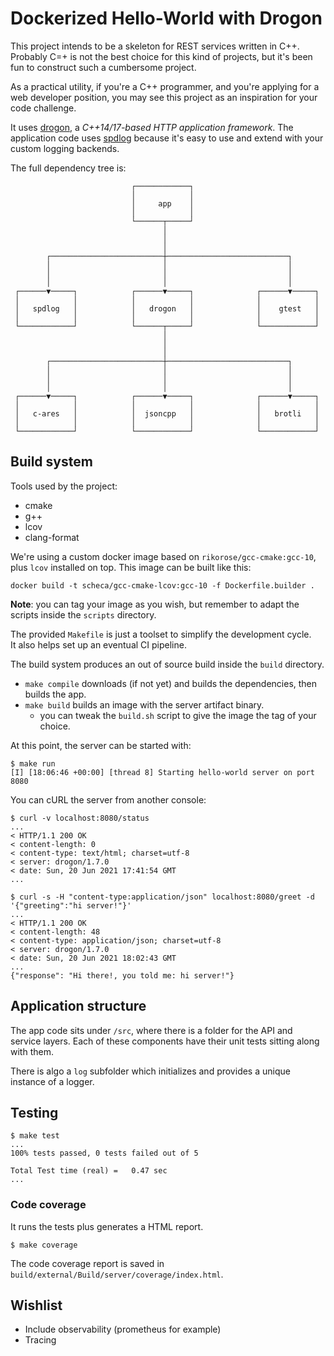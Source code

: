 # Dockerized Hello-World with Drogon

This project intends to be a skeleton for REST services written in C++.
Probably C=+ is not the best choice for this kind of projects,
but it's been fun to construct such a cumbersome project.

As a practical utility, if you're a C++ programmer, and you're applying
for a web developer position, you may see this project as an inspiration
for your code challenge.

It uses [drogon], a _C++14/17-based HTTP application framework_.
The application code uses [spdlog] because it's easy to use and extend with
your custom logging backends.

The full dependency tree is:

```
                           ┌────────────┐
                           │            │
                           │     app    │
                           │            │
                           └──────┬─────┘
                                  │
                                  │
                                  │
        ┌─────────────────────────┼───────────────────────────┐
        │                         │                           │
        │                         │                           │
        │                         │                           │
 ┌──────▼─────┐            ┌──────▼─────┐              ┌──────▼─────┐
 │            │            │            │              │            │
 │   spdlog   │            │   drogon   │              │    gtest   │
 │            │            │            │              │            │
 └────────────┘            └──────┬─────┘              └────────────┘
                                  │
                                  │
                                  │
        ┌─────────────────────────┼───────────────────────────┐
        │                         │                           │
        │                         │                           │
        │                         │                           │
 ┌──────▼─────┐            ┌──────▼─────┐              ┌──────▼─────┐
 │            │            │            │              │            │
 │   c-ares   │            │  jsoncpp   │              │   brotli   │
 │            │            │            │              │            │
 └────────────┘            └────────────┘              └────────────┘
```

## Build system

Tools used by the project:

- cmake
- g++
- lcov
- clang-format

We're using a custom docker image based on `rikorose/gcc-cmake:gcc-10`,
plus `lcov` installed on top. This image can be built like this:

```shell
docker build -t scheca/gcc-cmake-lcov:gcc-10 -f Dockerfile.builder .
```

__Note__: you can tag your image as you wish, but remember to adapt the scripts
inside the `scripts` directory.

The provided `Makefile` is just a toolset to simplify the development cycle.  
It also helps set up an eventual CI pipeline.

The build system produces an out of source build inside the `build` directory.

- `make compile` downloads (if not yet) and builds the dependencies, then builds the app.
- `make build` builds an image with the server artifact binary.
   - you can tweak the `build.sh` script to give the image the tag of your choice. 
    
At this point, the server can be started with:

```shell
$ make run
[I] [18:06:46 +00:00] [thread 8] Starting hello-world server on port 8080
```

You can cURL the server from another console:

```shell
$ curl -v localhost:8080/status
...
< HTTP/1.1 200 OK
< content-length: 0
< content-type: text/html; charset=utf-8
< server: drogon/1.7.0
< date: Sun, 20 Jun 2021 17:41:54 GMT
...
```

```shell
$ curl -s -H "content-type:application/json" localhost:8080/greet -d '{"greeting":"hi server!"}'
...
< HTTP/1.1 200 OK
< content-length: 48
< content-type: application/json; charset=utf-8
< server: drogon/1.7.0
< date: Sun, 20 Jun 2021 18:02:43 GMT
...
{"response": "Hi there!, you told me: hi server!"}
```

## Application structure

The app code sits under `/src`, where there is a folder for the API and service layers.
Each of these components have their unit tests sitting along with them.

There is algo a `log` subfolder which initializes and provides a unique instance of a logger.

## Testing

```shell
$ make test
...
100% tests passed, 0 tests failed out of 5

Total Test time (real) =   0.47 sec
...
```

### Code coverage

It runs the tests plus generates a HTML report.

```shell
$ make coverage
```

The code coverage report is saved in `build/external/Build/server/coverage/index.html`.

## Wishlist

- Include observability (prometheus for example)
- Tracing

[drogon]: https://github.com/an-tao/drogon
[spdlog]: https://github.com/gabime/spdlog
